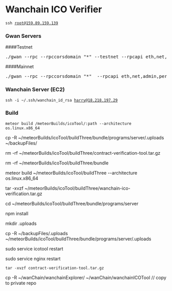 # Wanchain ICO Verifier




<code>ssh root@159.89.159.139</code>

### Gwan Servers
####Testnet
<pre>./gwan --rpc --rpccorsdomain "*" --testnet --rpcapi eth,net,admin,personal,wan,filter --rpcaddr 159.89.159.139 --rpcport 8549 --verbosity=0 console</pre>

####Mainnet
<pre>./gwan --rpc --rpccorsdomain "*"  --rpcapi eth,net,admin,personal,wan,filter --rpcaddr 159.89.159.139 --rpcport 8546 --port "18544" --verbosity=0 console</pre>
### Wanchain Server (EC2)

<code>ssh -i ~/.ssh/wanchain_id_rsa harry@18.218.197.29</code>

### Build
`meteor build /meteorBuilds/icoTool/:path --architecture os.linux.x86_64`



cp -R ~/meteorBuilds/icoTool/buildThree/bundle/programs/server/.uploads ~/backupFiles/

rm -rf ~/meteorBuilds/icoTool/buildThree/contract-verification-tool.tar.gz

rm -rf ~/meteorBuilds/icoTool/buildThree/bundle

meteor build ~/meteorBuilds/icoTool/buildThree --architecture os.linux.x86_64

tar -xvzf ~/meteorBuilds/icoTool/buildThree/wanchain-ico-verification.tar.gz

cd ~/meteorBuilds/icoTool/buildThree/bundle/programs/server

npm install

mkdir .uploads

cp -R ~/backupFiles/.uploads ~/meteorBuilds/icoTool/buildThree/bundle/programs/server/.uploads 

sudo service icotool restart

sudo service nginx restart

`tar -xvzf contract-verification-tool.tar.gz`

cp -R ~/wanChain/wanchainExplorer/ ~/wanChain/wanchainICOTool // copy to private repo